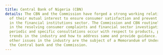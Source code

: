 ```yaml
---
title: Central Bank of Nigeria (CBN)
details: The CBN and the Commission have forged a strong working relationship in furtherance
  of their mutual interest to ensure consumer satisfaction and prevent exploitation
  in the financial institutions sector. The Commission and CBN routinely collaborate
  in the resolving consumer complaints and financial sector investigations. In addition,
  periodic and specific consultations occur with respect to products, processes and
  trends in the industry and how to address same and provide guidance. These and many
  other issues in the industry are the subject of a Memorandum of Understanding between
  the Central bank and the Commission.
---
```


